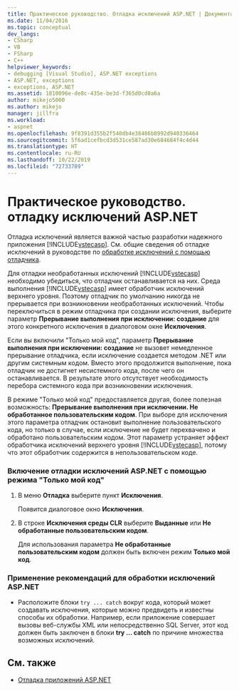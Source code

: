 ```yaml
---
title: Практическое руководство. Отладка исключений ASP.NET | Документация Майкрософт
ms.date: 11/04/2016
ms.topic: conceptual
dev_langs:
- CSharp
- VB
- FSharp
- C++
helpviewer_keywords:
- debugging [Visual Studio], ASP.NET exceptions
- ASP.NET, exceptions
- exceptions, ASP.NET
ms.assetid: 1810096e-de8c-435e-be3d-f365d0cd0a6a
author: mikejo5000
ms.author: mikejo
manager: jillfra
ms.workload:
- aspnet
ms.openlocfilehash: 9f8391d355b2f540db4e38486b8992d940336464
ms.sourcegitcommit: 5f6ad1cefbcd3d531ce587ad30e684684f4c4d44
ms.translationtype: HT
ms.contentlocale: ru-RU
ms.lasthandoff: 10/22/2019
ms.locfileid: "72733789"
---
```

# <a name="how-to-debug-aspnet-exceptions"></a>Практическое руководство. отладку исключений ASP.NET
Отладка исключений является важной частью разработки надежного приложения [!INCLUDE[vstecasp](../code-quality/includes/vstecasp_md.md)]. См. общие сведения об отладке исключений в руководстве по [обработке исключений с помощью отладчика](../debugger/managing-exceptions-with-the-debugger.md).

 Для отладки необработанных исключений [!INCLUDE[vstecasp](../code-quality/includes/vstecasp_md.md)] необходимо убедиться, что отладчик останавливается на них. Среда выполнения [!INCLUDE[vstecasp](../code-quality/includes/vstecasp_md.md)] имеет обработчик исключений верхнего уровня. Поэтому отладчик по умолчанию никогда не прерывается при возникновении необработанных исключений. Чтобы переключиться в режим отладчика при создании исключения, выберите параметр **Прерывание выполнения при исключении: создание** для этого конкретного исключения в диалоговом окне **Исключения**.

 Если вы включили "Только мой код", параметр **Прерывание выполнения при исключении: создание** не вызовет немедленное прерывание отладчика, если исключение создается методом .NET или другим системным кодом. Вместо этого продолжится выполнение, пока отладчик не достигнет несистемного кода, после чего он останавливается. В результате этого отсутствует необходимость перебора системного кода при возникновении исключения.

 В режиме "Только мой код" предоставляется другая, более полезная возможность: **Прерывание выполнения при исключении. Не обработанное пользовательским кодом**. При выборе для исключения этого параметра отладчик остановит выполнение пользовательского кода, но только в случае, если исключение не будет перехвачено и обработано пользовательским кодом. Этот параметр устраняет эффект обработчика исключений верхнего уровня [!INCLUDE[vstecasp](../code-quality/includes/vstecasp_md.md)], потому что этот обработчик содержится в непользовательском коде.

### <a name="to-enable-debugging-of-aspnet-exceptions-with-just-my-code"></a>Включение отладки исключений ASP.NET с помощью режима "Только мой код"

1. В меню **Отладка** выберите пункт **Исключения**.

     Появится диалоговое окно **Исключения**.

2. В строке **Исключения среды CLR** выберите **Выданные** или **Не обработанные пользовательским кодом**.

     Для использования параметра **Не обработанные пользовательским кодом** должен быть включен режим **Только мой код**.

### <a name="to-use-best-practices-for-aspnet-exception-handling"></a>Применение рекомендаций для обработки исключений ASP.NET

- Расположите блоки `try ... catch` вокруг кода, который может создавать исключения, которые можно предвидеть и известны способы их обработки. Например, если приложение совершает вызовы веб-службы XML или непосредственно SQL Server, этот код должен быть заключен в блоки **try … catch** по причине множества возможных исключений.

## <a name="see-also"></a>См. также
- [Отладка приложений ASP.NET](../debugger/how-to-enable-debugging-for-aspnet-applications.md)